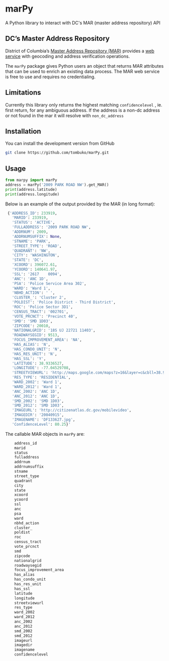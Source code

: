 # marPy
A Python library to interact with DC's MAR (master address repository) API

## DC’s Master Address Repository

District of Columbia’s [Master Address Repository
(MAR)](https://dcatlas.dcgis.dc.gov/mar/) provides a [web
service](https://opendata.dc.gov/pages/mar-webservices) with geocoding
and address verification operations. 

The `marPy` package gives Python users an object that returns MAR attributes
that can be used to enrich an existing data process.
The MAR web service is free to use and requires no credentialing.


## Limitations

Currently this library only returns the highest matching `confidencelevel` , ie. first return, for any ambiguous address. If the address is a non-dc address or not found in the mar it will resolve with `non_dc_address`

## Installation

You can install the development version from GitHub

``` sh
git clone https://github.com/tombuko/marPy.git
```

## Usage

``` python
from marpy import marPy
address = marPy('2009 PARK ROAD NW').get_MAR()
print(address.latitude)
print(address.longitude)

```

Below is an example of the output provided by the MAR (in long
format):

``` python
 {'ADDRESS_ID': 233919,
   'MARID': 233919,
   'STATUS': 'ACTIVE',
   'FULLADDRESS': '2009 PARK ROAD NW',
   'ADDRNUM': 2009,
   'ADDRNUMSUFFIX': None,
   'STNAME': 'PARK',
   'STREET_TYPE': 'ROAD',
   'QUADRANT': 'NW',
   'CITY': 'WASHINGTON',
   'STATE': 'DC',
   'XCOORD': 396072.61,
   'YCOORD': 140641.97,
   'SSL': '2617    0094',
   'ANC': 'ANC 1D',
   'PSA': 'Police Service Area 302',
   'WARD': 'Ward 1',
   'NBHD_ACTION': ' ',
   'CLUSTER_': 'Cluster 2',
   'POLDIST': 'Police District - Third District',
   'ROC': 'Police Sector 3D1',
   'CENSUS_TRACT': '002701',
   'VOTE_PRCNCT': 'Precinct 40',
   'SMD': 'SMD 1D03',
   'ZIPCODE': 20010,
   'NATIONALGRID': '18S UJ 22721 11403',
   'ROADWAYSEGID': 9513,
   'FOCUS_IMPROVEMENT_AREA': 'NA',
   'HAS_ALIAS': 'N',
   'HAS_CONDO_UNIT': 'N',
   'HAS_RES_UNIT': 'N',
   'HAS_SSL': 'Y',
   'LATITUDE': 38.9336527,
   'LONGITUDE': -77.04529708,
   'STREETVIEWURL': 'http://maps.google.com/maps?z=16&layer=c&cbll=38.9336527,-77.04529708&cbp=11,83.2110528557177,,0,2.09',
   'RES_TYPE': 'RESIDENTIAL',
   'WARD_2002': 'Ward 1',
   'WARD_2012': 'Ward 1',
   'ANC_2002': 'ANC 1D',
   'ANC_2012': 'ANC 1D',
   'SMD_2002': 'SMD 1D03',
   'SMD_2012': 'SMD 1D03',
   'IMAGEURL': 'http://citizenatlas.dc.gov/mobilevideo',
   'IMAGEDIR': '20040915',
   'IMAGENAME': 'DF133627.jpg',
   'ConfidenceLevel': 80.25}'
```
The callable MAR objects in `marPy` are:

```python
    address_id
    marid
    status
    fulladdress
    addrnum
    addrnumsuffix
    stname
    street_type
    quadrant
    city
    state
    xcoord
    ycoord
    ssl
    anc
    psa
    ward
    nbhd_action
    cluster_
    poldist
    roc
    census_tract
    vote_prcnct
    smd
    zipcode
    nationalgrid
    roadwaysegid
    focus_improvement_area
    has_alias
    has_condo_unit
    has_res_unit
    has_ssl
    latitude
    longitude
    streetviewurl
    res_type
    ward_2002
    ward_2012
    anc_2002
    anc_2012
    smd_2002
    smd_2012
    imageurl
    imagedir
    imagename
    confidencelevel
```
 
